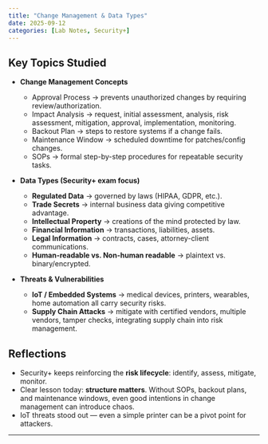 ```yaml
---
title: "Change Management & Data Types"
date: 2025-09-12
categories: [Lab Notes, Security+]
---
```


## Key Topics Studied
- **Change Management Concepts**
  - Approval Process → prevents unauthorized changes by requiring review/authorization.
  - Impact Analysis → request, initial assessment, analysis, risk assessment, mitigation, approval, implementation, monitoring.
  - Backout Plan → steps to restore systems if a change fails.
  - Maintenance Window → scheduled downtime for patches/config changes.
  - SOPs → formal step-by-step procedures for repeatable security tasks.

- **Data Types (Security+ exam focus)**
  - **Regulated Data** → governed by laws (HIPAA, GDPR, etc.).
  - **Trade Secrets** → internal business data giving competitive advantage.
  - **Intellectual Property** → creations of the mind protected by law.
  - **Financial Information** → transactions, liabilities, assets.
  - **Legal Information** → contracts, cases, attorney-client communications.
  - **Human-readable vs. Non-human readable** → plaintext vs. binary/encrypted.

- **Threats & Vulnerabilities**
  - **IoT / Embedded Systems** → medical devices, printers, wearables, home automation all carry security risks.
  - **Supply Chain Attacks** → mitigate with certified vendors, multiple vendors, tamper checks, integrating supply chain into risk management.

## Reflections
- Security+ keeps reinforcing the **risk lifecycle**: identify, assess, mitigate, monitor.  
- Clear lesson today: **structure matters**. Without SOPs, backout plans, and maintenance windows, even good intentions in change management can introduce chaos.  
- IoT threats stood out — even a simple printer can be a pivot point for attackers.  

---
